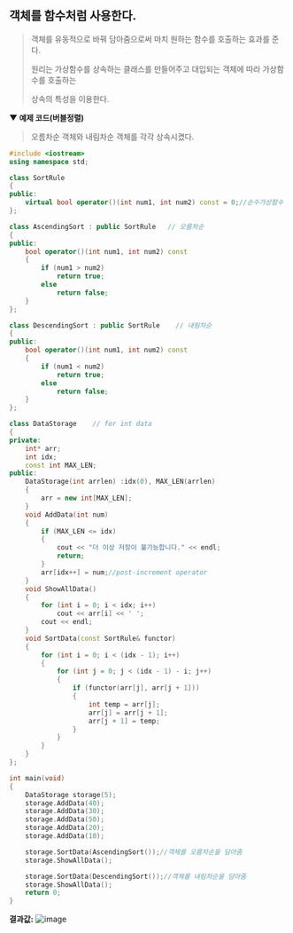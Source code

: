 ## 객체를 함수처럼 사용한다.

> 객체를 유동적으로 바꿔 담아줌으로써 마치 원하는 함수를 호출하는 효과를 준다.
> 
> 원리는 가상함수를 상속하는 클래스를 만들어주고 대입되는 객체에 따라 가상함수를 호출하는
> 
> 상속의 특성을 이용한다.

**▼ 예제 코드(버블정렬)**
> 오름차순 객체와 내림차순 객체를 각각 상속시켰다.

```C++
#include <iostream>
using namespace std;

class SortRule
{
public:
	virtual bool operator()(int num1, int num2) const = 0;//순수가상함수
};

class AscendingSort : public SortRule   // 오름차순
{
public:
	bool operator()(int num1, int num2) const
	{
		if (num1 > num2)
			return true;
		else
			return false;
	}
};

class DescendingSort : public SortRule    // 내림차순
{
public:
	bool operator()(int num1, int num2) const
	{
		if (num1 < num2)
			return true;
		else
			return false;
	}
};

class DataStorage    // for int data
{
private:
	int* arr;
	int idx;
	const int MAX_LEN;
public:
	DataStorage(int arrlen) :idx(0), MAX_LEN(arrlen)
	{
		arr = new int[MAX_LEN];
	}
	void AddData(int num)
	{
		if (MAX_LEN <= idx)
		{
			cout << "더 이상 저장이 불가능합니다." << endl;
			return;
		}
		arr[idx++] = num;//post-increment operator
	}
	void ShowAllData()
	{
		for (int i = 0; i < idx; i++)
			cout << arr[i] << ' ';
		cout << endl;
	}
	void SortData(const SortRule& functor)
	{
		for (int i = 0; i < (idx - 1); i++)
		{
			for (int j = 0; j < (idx - 1) - i; j++)
			{
				if (functor(arr[j], arr[j + 1]))
				{
					int temp = arr[j];
					arr[j] = arr[j + 1];
					arr[j + 1] = temp;
				}
			}
		}
	}
};

int main(void)
{
	DataStorage storage(5);
	storage.AddData(40);
	storage.AddData(30);
	storage.AddData(50);
	storage.AddData(20);
	storage.AddData(10);

	storage.SortData(AscendingSort());//객체를 오름차순을 담아줌
	storage.ShowAllData();

	storage.SortData(DescendingSort());//객체를 내림차순을 담아줌
	storage.ShowAllData();
	return 0;
}

```
**결과값:** ![image](https://user-images.githubusercontent.com/80379900/114528723-38f30980-9c84-11eb-90b1-ad4282faa674.png)
